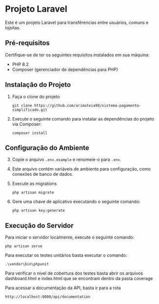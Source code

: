 # Projeto Laravel

Este é um projeto Laravel para transfêrencias entre usuários, comuns e lojsitas.

## Pré-requisitos

Certifique-se de ter os seguintes requisitos instalados em sua máquina:

- PHP 8.2
- Composer (gerenciador de dependências para PHP)

## Instalação do Projeto

1. Faça o clone do projeto
    ```
   git clone https://github.com/arimateia98/sistema-pagamento-simplificado.git
    ```
2. Execute o seguinte comando para instalar as dependências do projeto via Composer:

    ```
    composer install
    ```


## Configuração do Ambiente

3. Copie o arquivo `.env.example` e renomeie-o para `.env`. 
4. Este arquivo contém variáveis de ambiente para configuração, como conexões de banco de dados.
5. Execute as migrations
   ```
   php artisan migrate
   ```
7. Gere uma chave de aplicativo executando o seguinte comando:

    ```
    php artisan key:generate
    ```

## Execução do Servidor 

Para iniciar o servidor  localmente, execute o seguinte comando:

    php artisan serve

Para executar os testes unitários basta executar o comando:

    .\vendor\bin\phpunit

Para verificar o nível de cobertura dos testes basta abrir os arquivos
dashboard.html e index.html que se encontram dentro da pasta coverage

Para acessar a documentação da API, basta ir para a rota

    http://localhost:8000/api/documentation



